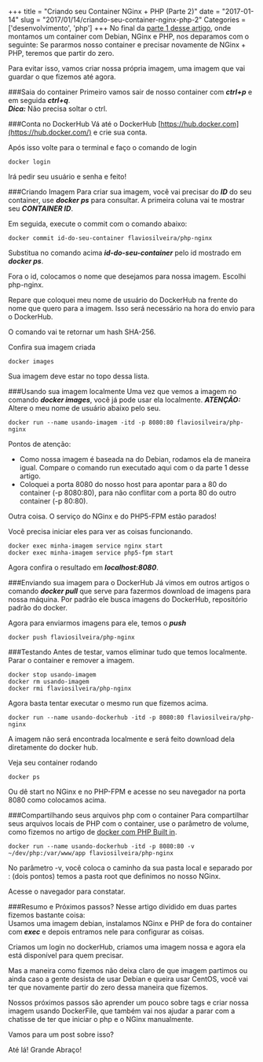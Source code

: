 +++
title = "Criando seu Container NGinx + PHP (Parte 2)"
date = "2017-01-14"
slug = "2017/01/14/criando-seu-container-nginx-php-2"
Categories = ['desenvolvimento', 'php']
+++
No final da [parte 1 desse artigo](http://flaviosilveira.com/2017/criando-seu-container-nginx-php-1), onde montamos um container com Debian, NGinx e PHP, nos deparamos com o seguinte: Se pararmos nosso container e precisar novamente de NGinx + PHP, teremos que partir do zero.

Para evitar isso, vamos criar nossa própria imagem, uma imagem que vai guardar o que fizemos até agora.
<!--more-->
###Saia do container
Primeiro vamos sair de nosso container com ***ctrl+p*** e em seguida ***ctrl+q***.<br/>***Dica:*** Não precisa soltar o ctrl.

###Conta no DockerHub
Vá até o DockerHub [https://hub.docker.com](https://hub.docker.com/) e crie sua conta.

Após isso volte para o terminal e faço o comando de login

	docker login
	
Irá pedir seu usuário e senha e feito!

###Criando Imagem
Para criar sua imagem, você vai precisar do ***ID*** do seu container, use ***docker ps*** para consultar. A primeira coluna vai te mostrar seu ***CONTAINER ID***.

Em seguida, execute o commit com o comando abaixo:

	docker commit id-do-seu-container flaviosilveira/php-nginx
	
Substitua no comando acima ***id-do-seu-container*** pelo id mostrado em ***docker ps***.

Fora o id, colocamos o nome que desejamos para nossa imagem. Escolhi php-nginx.

Repare que coloquei meu nome de usuário do DockerHub na frente do nome que quero para a imagem. Isso será necessário na hora do envio para o DockerHub.

O comando vai te retornar um hash SHA-256.

Confira sua imagem criada
	
	docker images
	
Sua imagem deve estar no topo dessa lista.

###Usando sua imagem localmente
Uma vez que vemos a imagem no comando ***docker images***, você já pode usar ela localmente.
***ATENÇÃO:*** Altere o meu nome de usuário abaixo pelo seu.

	docker run --name usando-imagem -itd -p 8080:80 flaviosilveira/php-nginx

Pontos de atenção:

- Como nossa imagem é baseada na do Debian, rodamos ela de maneira igual. Compare o comando run executado aqui com o da parte 1 desse artigo.
- Coloquei a porta 8080 do nosso host para apontar para a 80 do container (-p 8080:80), para não conflitar com a porta 80 do outro container (-p 80:80).

Outra coisa. O serviço do NGinx e do PHP5-FPM estão parados!

Você precisa iniciar eles para ver as coisas funcionando.

	docker exec minha-imagem service nginx start
	docker exec minha-imagem service php5-fpm start

Agora confira o resultado em ***localhost:8080***.

###Enviando sua imagem para o DockerHub
Já vimos em outros artigos o comando ***docker pull*** que serve para fazermos download de imagens para nossa máquina. Por padrão ele busca imagens do DockerHub, repositório padrão do docker.

Agora para enviarmos imagens para ele, temos o ***push***

	docker push flaviosilveira/php-nginx

###Testando
Antes de testar, vamos eliminar tudo que temos localmente. Parar o container e remover a imagem.

	docker stop usando-imagem
	docker rm usando-imagem
	docker rmi flaviosilveira/php-nginx
	
Agora basta tentar executar o mesmo run que fizemos acima.

	docker run --name usando-dockerhub -itd -p 8080:80 flaviosilveira/php-nginx

A imagem não será encontrada localmente e será feito download dela diretamente do docker hub.

Veja seu container rodando
	
	docker ps
	
Ou dê start no NGinx e no PHP-FPM e acesse no seu navegador na porta 8080 como colocamos acima.

###Compartilhando seus arquivos php com o container
Para compartilhar seus arquivos locais de PHP com o container, use o parâmetro de volume, como fizemos no artigo de [docker com PHP Built in](http://flaviosilveira.com/2016/docker-php7-e-php-built-in/).

	docker run --name usando-dockerhub -itd -p 8080:80 -v ~/dev/php:/var/www/app flaviosilveira/php-nginx
	
No parâmetro -v, você coloca o caminho da sua pasta local e separado por : (dois pontos) temos a pasta root que definimos no nosso NGinx.

Acesse o navegador para constatar.

###Resumo e Próximos passos?
Nesse artigo dividido em duas partes fizemos bastante coisa:
<br/>Usamos uma imagem debian, instalamos NGinx e PHP de fora do container com ***exec*** e depois entramos nele para configurar as coisas.

Criamos um login no dockerHub, criamos uma imagem nossa e agora ela está disponível para quem precisar.

Mas a maneira como fizemos não deixa claro de que imagem partimos ou ainda caso a gente desista de usar Debian e queira usar CentOS, você vai ter que novamente partir do zero dessa maneira que fizemos.

Nossos próximos passos são aprender um pouco sobre tags e criar nossa imagem usando DockerFile, que também vai nos ajudar a parar com a chatisse de ter que iniciar o php e o NGinx manualmente.

Vamos para um post sobre isso?

Até lá! Grande Abraço!
